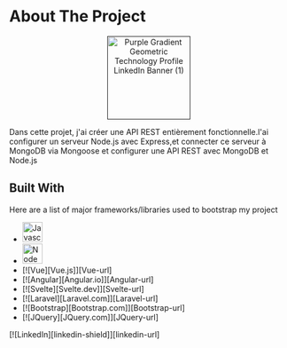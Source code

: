 About The Project
==========================

<div id="user-content-header" align="center" dir="auto">
 <p  data-sourcepos="9:1-9:171" dir="auto"><a target="_blank" rel="noopener noreferrer" href=""><img width="150" height="150" src="https://png.pngtree.com/png-vector/20190629/ourmid/pngtree-analysis-icon-for-your-project-png-image_1521507.jpg" alt="Purple Gradient Geometric Technology Profile LinkedIn Banner  (1)" style="max-width: 100%;"></a></p>
</div>


Dans cette projet, j'ai créer une API REST entièrement fonctionnelle.l'ai configurer un serveur Node.js avec Express,et connecter ce serveur à MongoDB via Mongoose et configurer une API REST avec MongoDB et Node.js



Built With
--------------------

Here are a list of major frameworks/libraries used to bootstrap my project

* <a href="https://developer.mozilla.org/en-US/docs/Web/JavaScript" target="_blank" rel="noreferrer"><img src="https://raw.githubusercontent.com/danielcranney/readme-generator/main/public/icons/skills/javascript-colored.svg" width="36" height="36" alt="Javascript" /></a>
* <a href="https://nodejs.org/en/" target="_blank" rel="noreferrer"><img src="https://raw.githubusercontent.com/danielcranney/readme-generator/main/public/icons/skills/nodejs-colored.svg" width="36" height="36" alt="NodeJS" /></a>
* [![Vue][Vue.js]][Vue-url]
* [![Angular][Angular.io]][Angular-url]
* [![Svelte][Svelte.dev]][Svelte-url]
* [![Laravel][Laravel.com]][Laravel-url]
* [![Bootstrap][Bootstrap.com]][Bootstrap-url]
* [![JQuery][JQuery.com]][JQuery-url]







[![LinkedIn][linkedin-shield]][linkedin-url]
